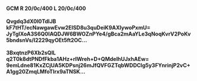 #### GCM R 20/0c/400 L 20/0c/400
**Qvgdq3dX0I0TdlJB**<br/>**kF7tHT/ecNawgawEvw2EISD8u3quDeiK9AXlywoPxmU=**<br/>**JyTgIXoA3S6Q0IAQDJW6BWOZnPYe4/gBca2mAaYLe3qNoqKvrV2PoKv5bndsnVs/I2229qyOEt5ft2OC...**<br/><br/>
**3BxqtnzP6Xb2sQIL**<br/>**q2T0k8dtPNDfFkba1AHz+rIWreh+D+QMdelhUJxhAEw=**<br/>**9emLdne81KxZCjUA5KDPsnj26mJfQVFGZTqbWDDClg5y3FYnrinjP2vC+A1gg20ZmqLMfoTIrx9aTNSK...**